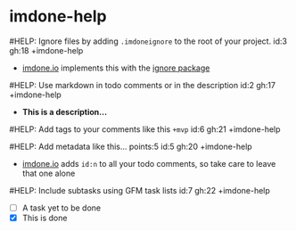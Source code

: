 imdone-help
====

#HELP: Ignore files by adding `.imdoneignore` to the root of your project. id:3 gh:18 +imdone-help
- [imdone.io](https://imdone.io) implements this with the [ignore package](https://www.npmjs.com/package/ignore)

#HELP: Use markdown in todo comments or in the description id:2 gh:17 +imdone-help
- **This is a description...**

#HELP: Add tags to your comments like this `+mvp` id:6 gh:21 +imdone-help

#HELP: Add metadata like this... points:5 id:5 gh:20 +imdone-help
- [imdone.io](https://imdone.io) adds `id:n` to all your todo comments, so take care to leave that one alone

#HELP: Include subtasks using GFM task lists id:7 gh:22 +imdone-help
- [ ] A task yet to be done
- [x] This is done

